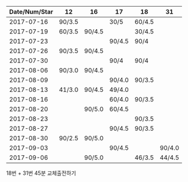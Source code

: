 Date/Num/Star   | 12     | 16     | 17     | 18     | 31     
----------------|--------|--------|--------|--------|--------
2017-07-16      | 90/3.5 |        | 30/5   | 60/4.5 |        
2017-07-19      | 60/3.5 | 90/4.5 |        | 30/4.5 |        
2017-07-23      |        |        | 90/4.5 | 90/4   |        
2017-07-26      | 90/3.5 | 90/4.5 |        |        |        
2017-07-30      |        |        | 90/4   | 90/4   |        
2017-08-06      | 90/3.0 | 90/4.5 |        |        |        
2017-08-09      |        |        | 90/4.0 | 90/3.5 |        
2017-08-13      | 41/3.0 | 90/4.5 | 49/4.0 |        |        
2017-08-16      |        |        | 60/4.0 | 90/3.5 | 
2017-08-20      |        | 90/5.0 | 60/4.5 |        | 
2017-08-23      |        |        |        | 90/3.5 | 
2017-08-27      |        |        | 90/4.5 | 90/3.5 |       
2017-08-30      | 90/2.5 | 90/5.0 |        |        |       
2017-09-03      |        |        | 90/4.5 |        | 90/4.0
2017-09-06      |        | 90/5.0 |        | 46/3.5 | 44/4.5

18번 + 31번 45분 교체출전하기
